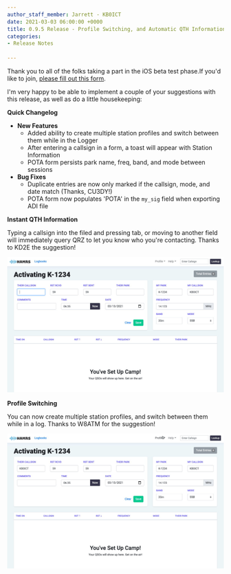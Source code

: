 ```yaml
---
author_staff_member: Jarrett - KB0ICT
date: 2021-03-03 06:00:00 +0000
title: 0.9.5 Release - Profile Switching, and Automatic QTH Information
categories:
- Release Notes

---
```

Thank you to all of the folks taking a part in the iOS beta test phase.If you'd like to join, [please fill out this form](https://www.surveymonkey.com/r/8N3CPPL). 

I'm very happy to be able to implement a couple of your suggestions with this release, as well as do a little housekeeping:

**Quick Changelog**

* **New Features**
  *  Added ability to create multiple station profiles and switch between them while in the Logger
  * After entering a callsign in a form, a toast will appear with Station Information
  * POTA form persists park name, freq, band, and mode between sessions
* **Bug Fixes**
  * Duplicate entries are now only marked if the callsign, mode, and date match (Thanks, CU3DY!)
  * POTA form now populates 'POTA' in the `my_sig` field when exporting ADI file

**Instant QTH Information**

Typing a callsign into the filed and pressing tab, or moving to another field will immediately query QRZ to let you know who you're contacting. Thanks to KD2E the suggestion!

![](/uploads/qth-toast.gif)

**Profile Switching**

You can now create multiple station profiles, and switch between them while in a log. Thanks to W8ATM for the suggestion!

![](/uploads/profile-switching.gif)